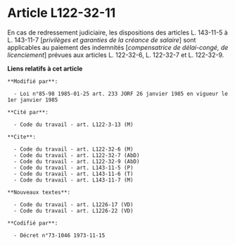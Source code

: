 # Article L122-32-11

En cas de redressement judiciaire, les dispositions des articles L. 143-11-5 à L. 143-11-7 [*privilèges et garanties de la
créance de salaire*] sont applicables au paiement des indemnités [*compensatrice de délai-congé, de licenciement*] prévues
aux articles L. 122-32-6, L. 122-32-7 et L. 122-32-9.

**Liens relatifs à cet article**

	**Modifié par**:

	  - Loi n°85-98 1985-01-25 art. 233 JORF 26 janvier 1985 en vigueur le 1er janvier 1985

	**Cité par**:

	  - Code du travail - art. L122-3-13 (M)

	**Cite**:

	  - Code du travail - art. L122-32-6 (M)
	  - Code du travail - art. L122-32-7 (AbD)
	  - Code du travail - art. L122-32-9 (AbD)
	  - Code du travail - art. L143-11-5 (P)
	  - Code du travail - art. L143-11-6 (T)
	  - Code du travail - art. L143-11-7 (M)

	**Nouveaux textes**:

	  - Code du travail - art. L1226-17 (VD)
	  - Code du travail - art. L1226-22 (VD)

	**Codifié par**:

	  - Décret n°73-1046 1973-11-15
